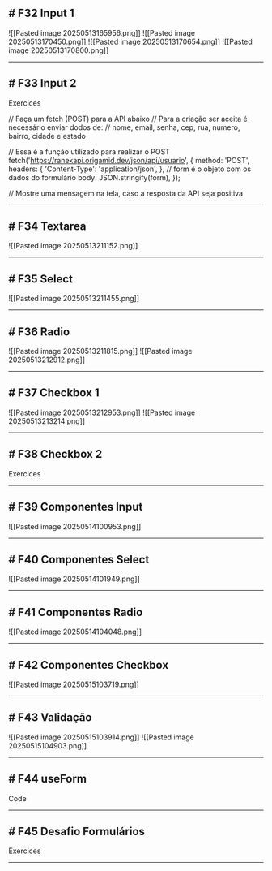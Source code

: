 ## # F32 Input 1

![[Pasted image 20250513165956.png]]
![[Pasted image 20250513170450.png]]
![[Pasted image 20250513170654.png]]
![[Pasted image 20250513170800.png]]

---

## # F33 Input 2

Exercices

// Faça um fetch (POST) para a API abaixo
// Para a criação ser aceita é necessário enviar dodos de:
// nome, email, senha, cep, rua, numero, bairro, cidade e estado

// Essa é a função utilizado para realizar o POST
fetch('https://ranekapi.origamid.dev/json/api/usuario', {
  method: 'POST',
  headers: {
    'Content-Type': 'application/json',
  },
  // form é o objeto com os dados do formulário
  body: JSON.stringify(form),
});

// Mostre uma mensagem na tela, caso a resposta da API seja positiva

---

## # F34 Textarea

![[Pasted image 20250513211152.png]]  

---

## # F35 Select

![[Pasted image 20250513211455.png]]

---

## # F36 Radio

![[Pasted image 20250513211815.png]]
![[Pasted image 20250513212912.png]]

---
## # F37 Checkbox 1

![[Pasted image 20250513212953.png]]
![[Pasted image 20250513213214.png]]

---

## # F38 Checkbox 2

Exercices

---

## # F39 Componentes Input

![[Pasted image 20250514100953.png]]

---

## # F40 Componentes Select

![[Pasted image 20250514101949.png]]

---

## # F41 Componentes Radio

![[Pasted image 20250514104048.png]]

---

## # F42 Componentes Checkbox

![[Pasted image 20250515103719.png]]

---

## # F43 Validação

![[Pasted image 20250515103914.png]]
![[Pasted image 20250515104903.png]]

---

## # F44 useForm

Code

---

## # F45 Desafio Formulários

Exercices

---


